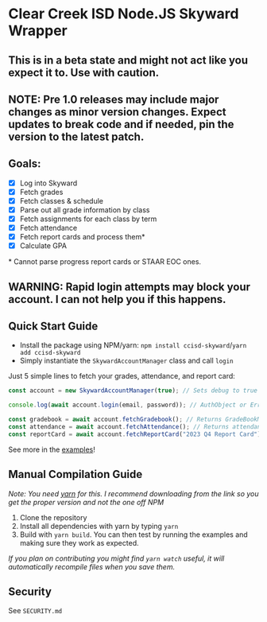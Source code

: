 # Clear Creek ISD Node.JS Skyward Wrapper

## This is in a beta state and might not act like you expect it to. Use with caution.

## NOTE: Pre 1.0 releases may include major changes as minor version changes. Expect updates to break code and if needed, pin the version to the latest patch.

## Goals:
- [x] Log into Skyward 
- [x] Fetch grades
- [x] Fetch classes & schedule
- [x] Parse out all grade information by class
- [X] Fetch assignments for each class by term
- [x] Fetch attendance 
- [x] Fetch report cards and process them*
- [x] Calculate GPA

\* Cannot parse progress report cards or STAAR EOC ones.

## WARNING: Rapid login attempts may block your account. I can not help you if this happens.

## Quick Start Guide
- Install the package using NPM/yarn: `npm install ccisd-skyward`/`yarn add ccisd-skyward` 
- Simply instantiate the `SkywardAccountManager` class and call `login`

Just 5 simple lines to fetch your grades, attendance, and report card:
```ts
const account = new SkywardAccountManager(true); // Sets debug to true

console.log(await account.login(email, password)); // AuthObject or Error

const gradebook = await account.fetchGradebook(); // Returns GradeBookManager Class or Error
const attendance = await account.fetchAttendance(); // Returns attendance related information
const reportCard = await account.fetchReportCard("2023 Q4 Report Card"); // Returns your 2023 Q4 Report Card
```

See more in the [examples](https://github.com/NicholasCoppola21/ccisd-skyward/tree/main/src/examples)!

## Manual Compilation Guide
*Note: You need [yarn](https://yarnpkg.com/) for this. I recommend downloading from the link so you get the proper version and not the one off NPM*

1. Clone the repository 
2. Install all dependencies with yarn by typing `yarn`
3. Build with `yarn build`. You can then test by running the examples and making sure they work as expected.

*If you plan on contributing you might find `yarn watch` useful, it will automatically recompile files when you save them.*

## Security

See `SECURITY.md`